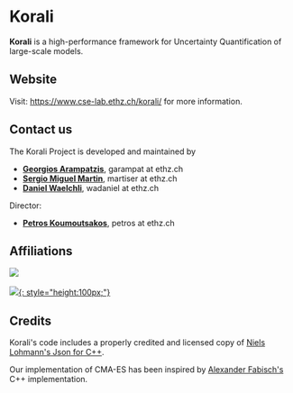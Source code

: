 # Korali

**Korali** is a high-performance framework for Uncertainty Quantification of large-scale models.

## Website

Visit: https://www.cse-lab.ethz.ch/korali/ for more information.

## Contact us

The Korali Project is developed and maintained by


* [**Georgios Arampatzis**](https://www.cse-lab.ethz.ch/member/georgios-arampatzis/), garampat at ethz.ch
* [**Sergio Miguel Martin**](https://www.cse-lab.ethz.ch/member/sergio-martin/), martiser at ethz.ch
* [**Daniel Waelchli**](https://www.cse-lab.ethz.ch/member/daniel-walchli/), wadaniel at ethz.ch

Director:

* [**Petros Koumoutsakos**](https://www.cse-lab.ethz.ch/member/petros-koumoutsakos/), petros at ethz.ch 

## Affiliations

[![](images/cselablogo.png)](https://www.cse-lab.ethz.ch/)<br><br>
[![](images/ethzlogo.jpg){: style="height:100px;"}](https://www.ethz.ch)

## Credits

Korali's code includes a properly credited and licensed copy of [Niels Lohmann's Json for C++](https://github.com/nlohmann/json).

Our implementation of CMA-ES has been inspired by [Alexander Fabisch's](https://github.com/AlexanderFabisch/CMA-ESpp) C++ implementation.
